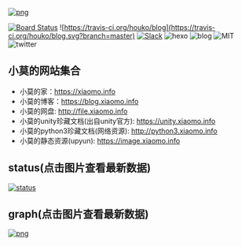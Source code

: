 [![png](https://blog.xiaomo.info/img/blog/blog-banner.jpg)](https://blog.xiaomo.info)

[![Board Status](https://dev.azure.com/houko/6a4c51b9-29d6-4eac-a9f6-f7df63315cc3/4ac3549f-22e0-4317-ae9f-40b750c837bf/_apis/work/boardbadge/d78325ca-7b73-4930-8569-6e2cb225f647?columnOptions=1)](https://dev.azure.com/houko/6a4c51b9-29d6-4eac-a9f6-f7df63315cc3/_boards/board/t/4ac3549f-22e0-4317-ae9f-40b750c837bf/Microsoft.RequirementCategory)
![https://travis-ci.org/houko/blog](https://travis-ci.org/houko/blog.svg?branch=master)
[![Slack](https://img.shields.io/badge/join-Slack-green.svg?colorA=black&logo=Slack)](https://xiaomoinfo.slack.com/messages/CJNJT3G8G/details/)
![hexo](https://img.shields.io/badge/hexo-3.8.0-green.svg?colorA=grey)
![blog](https://img.shields.io/badge/@xiaomo-blog-orange.svg?colorA=grey)
![MIT](https://img.shields.io/badge/license-MIT-green.svg?colorA=grey)
![twitter](https://img.shields.io/badge/twitter-@xiaomoinfo-black.svg?colorA=blue&logo=Slack)


## 小莫的网站集合
- 小莫的家：https://xiaomo.info
- 小莫的博客：https://blog.xiaomo.info
- 小莫的网盘: http://file.xiaomo.info
- 小莫的unity珍藏文档(出自unity官方): https://unity.xiaomo.info
- 小莫的python3珍藏文档(网络资源): http://python3.xiaomo.info
- 小莫的静态资源(upyun): https://image.xiaomo.info

## status(点击图片查看最新数据)
[![status](https://image.xiaomo.info/blog/status.png)](https://status.xiaomo.info)

## graph(点击图片查看最新数据)
[![png](https://image.xiaomo.info/blog/github.png)](https://profile-summary-for-github.com/user/houko)
